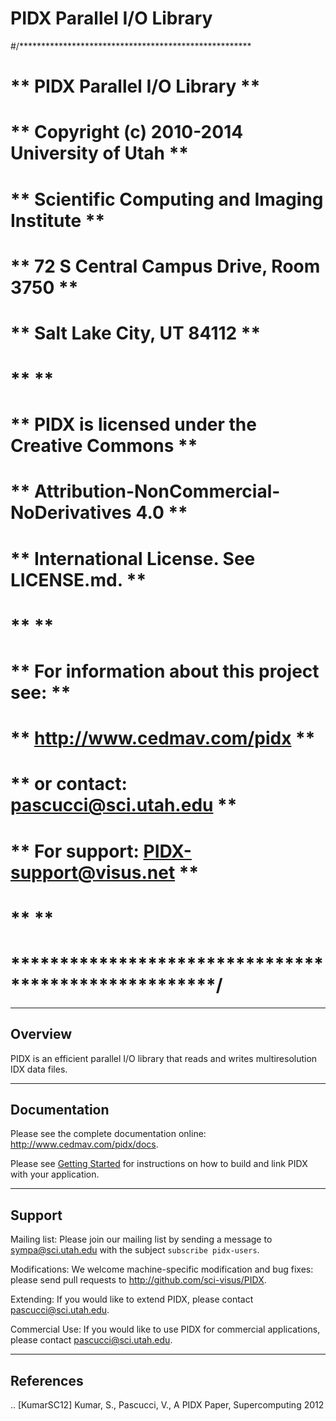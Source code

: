 PIDX Parallel I/O Library
===============================================
#/*****************************************************
# **  PIDX Parallel I/O Library                      **
# **  Copyright (c) 2010-2014 University of Utah     **
# **  Scientific Computing and Imaging Institute     **
# **  72 S Central Campus Drive, Room 3750           **
# **  Salt Lake City, UT 84112                       **
# **                                                 **
# **  PIDX is licensed under the Creative Commons    **
# **  Attribution-NonCommercial-NoDerivatives 4.0    **
# **  International License. See LICENSE.md.         **
# **                                                 **
# **  For information about this project see:        **
# **  http://www.cedmav.com/pidx                     **
# **  or contact: pascucci@sci.utah.edu              **
# **  For support: PIDX-support@visus.net            **
# **                                                 **
# *****************************************************/


--------------------------------------
Overview
--------------------------------------

PIDX is an efficient parallel I/O library that reads and writes multiresolution IDX data files.

--------------------------------------
Documentation
--------------------------------------

Please see the complete documentation online: http://www.cedmav.com/pidx/docs.

Please see [Getting Started](docs/getting_started.md) for instructions on how to build and link PIDX with your application.

--------------------------------------
Support
--------------------------------------

Mailing list:
  Please join our mailing list by sending a message to sympa@sci.utah.edu with the subject ``subscribe pidx-users``.

Modifications:
  We welcome machine-specific modification and bug fixes: please send pull requests to http://github.com/sci-visus/PIDX.

Extending:
  If you would like to extend PIDX, please contact pascucci@sci.utah.edu.

Commercial Use:
  If you would like to use PIDX for commercial applications, please contact pascucci@sci.utah.edu.


--------------------------------------
References
--------------------------------------

.. [KumarSC12] Kumar, S., Pascucci, V., A PIDX Paper, Supercomputing 2012
